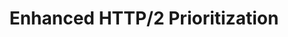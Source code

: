 ---
pcx_content_type: navigation
title: Enhanced HTTP/2 Prioritization
external_link: https://blog.cloudflare.com/better-http-2-prioritization-for-a-faster-web/
weight: 4
_build:
  publishResources: false
  render: never
---